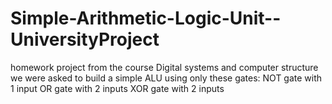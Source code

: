 # Simple-Arithmetic-Logic-Unit--UniversityProject
homework project from the course Digital systems and computer structure
we were asked to build a simple ALU using only these gates:
NOT gate with 1 input
OR gate with 2 inputs
XOR gate with 2 inputs
